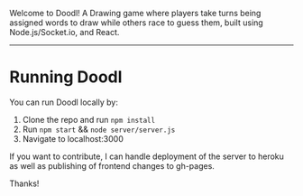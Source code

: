 Welcome to Doodl! A Drawing game where players take turns being assigned words to draw while others race to guess them, built using Node.js/Socket.io, and React.
<hr>

# Running Doodl
You can run Doodl locally by:
1. Clone the repo and run ```npm install```
2. Run ```npm start``` && ```node server/server.js```
3. Navigate to localhost:3000

If you want to contribute, I can handle deployment of the server to heroku as well as publishing of frontend changes to gh-pages.

Thanks!
